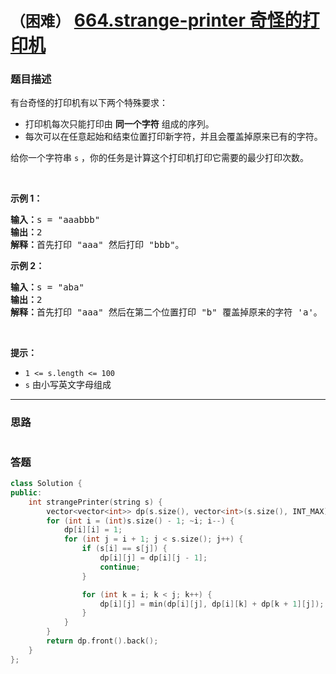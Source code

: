 # `（困难）` [664.strange-printer 奇怪的打印机](https://leetcode-cn.com/problems/strange-printer/)

### 题目描述
<p>有台奇怪的打印机有以下两个特殊要求：</p>

<ul>
	<li>打印机每次只能打印由 <strong>同一个字符</strong> 组成的序列。</li>
	<li>每次可以在任意起始和结束位置打印新字符，并且会覆盖掉原来已有的字符。</li>
</ul>

<p>给你一个字符串 <code>s</code> ，你的任务是计算这个打印机打印它需要的最少打印次数。</p>
&nbsp;

<p><strong>示例 1：</strong></p>

<pre><strong>输入：</strong>s = "aaabbb"
<strong>输出：</strong>2
<strong>解释：</strong>首先打印 "aaa" 然后打印 "bbb"。
</pre>

<p><strong>示例 2：</strong></p>

<pre><strong>输入：</strong>s = "aba"
<strong>输出：</strong>2
<strong>解释：</strong>首先打印 "aaa" 然后在第二个位置打印 "b" 覆盖掉原来的字符 'a'。
</pre>

<p>&nbsp;</p>

<p><strong>提示：</strong></p>

<ul>
	<li><code>1 &lt;= s.length &lt;= 100</code></li>
	<li><code>s</code> 由小写英文字母组成</li>
</ul>


---
### 思路
```
```



### 答题
``` C++
class Solution {
public:
    int strangePrinter(string s) {
        vector<vector<int>> dp(s.size(), vector<int>(s.size(), INT_MAX));
        for (int i = (int)s.size() - 1; ~i; i--) {
            dp[i][i] = 1;
            for (int j = i + 1; j < s.size(); j++) {
                if (s[i] == s[j]) {
                    dp[i][j] = dp[i][j - 1];
                    continue;
                }

                for (int k = i; k < j; k++) {
                    dp[i][j] = min(dp[i][j], dp[i][k] + dp[k + 1][j]);
                }
            }
        }
        return dp.front().back();
    }
};
```





